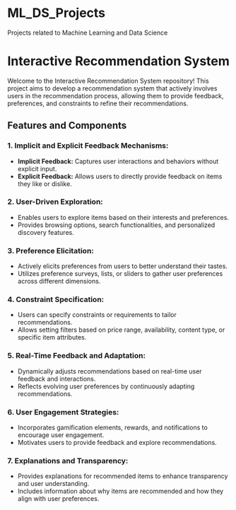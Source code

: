 # ML_DS_Projects
Projects related to Machine Learning and Data Science

# Interactive Recommendation System

Welcome to the Interactive Recommendation System repository! This project aims to develop a recommendation system that actively involves users in the recommendation process, allowing them to provide feedback, preferences, and constraints to refine their recommendations.

## Features and Components

### 1. Implicit and Explicit Feedback Mechanisms:
- **Implicit Feedback:** Captures user interactions and behaviors without explicit input.
- **Explicit Feedback:** Allows users to directly provide feedback on items they like or dislike.

### 2. User-Driven Exploration:
- Enables users to explore items based on their interests and preferences.
- Provides browsing options, search functionalities, and personalized discovery features.

### 3. Preference Elicitation:
- Actively elicits preferences from users to better understand their tastes.
- Utilizes preference surveys, lists, or sliders to gather user preferences across different dimensions.

### 4. Constraint Specification:
- Users can specify constraints or requirements to tailor recommendations.
- Allows setting filters based on price range, availability, content type, or specific item attributes.

### 5. Real-Time Feedback and Adaptation:
- Dynamically adjusts recommendations based on real-time user feedback and interactions.
- Reflects evolving user preferences by continuously adapting recommendations.

### 6. User Engagement Strategies:
- Incorporates gamification elements, rewards, and notifications to encourage user engagement.
- Motivates users to provide feedback and explore recommendations.

### 7. Explanations and Transparency:
- Provides explanations for recommended items to enhance transparency and user understanding.
- Includes information about why items are recommended and how they align with user preferences.
